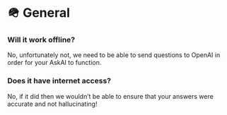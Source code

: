 # 🪖 General

### Will it work offline?

No, unfortunately not, we need to be able to send questions to OpenAI in order for your AskAI to function.

### Does it have internet access?

No, if it did then we wouldn’t be able to ensure that your answers were accurate and not hallucinating!
